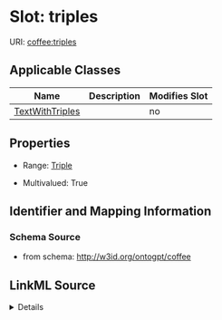 # Slot: triples

URI: [coffee:triples](http://w3id.org/ontogpt/coffee/triples)



<!-- no inheritance hierarchy -->




## Applicable Classes

| Name | Description | Modifies Slot |
| --- | --- | --- |
[TextWithTriples](TextWithTriples.md) |  |  no  |







## Properties

* Range: [Triple](Triple.md)

* Multivalued: True





## Identifier and Mapping Information







### Schema Source


* from schema: http://w3id.org/ontogpt/coffee




## LinkML Source

<details>
```yaml
name: triples
from_schema: http://w3id.org/ontogpt/coffee
rank: 1000
multivalued: true
alias: triples
owner: TextWithTriples
domain_of:
- TextWithTriples
range: Triple
inlined: true
inlined_as_list: true

```
</details>